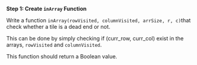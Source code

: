 <!--title={Check Dead End}-->

<!--badges={Python:5,Algorithms:8}-->

<!--concepts={Indexing Lists}-->

**Step 1: Create `inArray` Function**

Write a function `inArray(rowVisited, columnVisited, arrSize, r, c)`that check whether a tile is a dead end or not.

This can be done by simply checking if (curr_row, curr_col) exist in the arrays, `rowVisited` and `columnVisited`. 

This function should return a Boolean value.